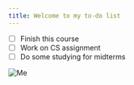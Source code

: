 ```yaml
---
title: Welcome to my to-do list
---
```


- [ ] Finish this course
- [ ] Work on CS assignment
- [ ] Do some studying for midterms

![Me](https://github.com/user-attachments/assets/e205ea62-fa12-4d49-90c0-73e0229661ab)

